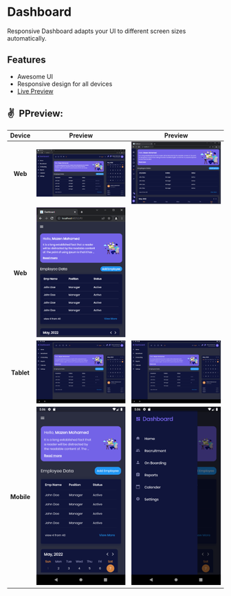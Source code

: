 # Dashboard

Responsive Dashboard adapts your UI to different screen sizes automatically. 

## Features

- Awesome UI
- Responsive design for all devices
- [Live Preview](https://mazen-mo7amed.github.io/host_dashboard/#/)


## ✌ PPreview:

|   Device   |                    Preview                    |                    Preview                    |
|:----------:|:---------------------------------------------:|:---------------------------------------------:|
|  **Web**   | <img src="screenshot\web1.png" title="web1"/> | <img src="screenshot\web2.png" title="web2"/> |
|  **Web**   | <img src="screenshot\web3.png" title="web3"/> |
| **Tablet** | <img src="screenshot/tab1.png" title="tab1"/> | <img src="screenshot/tab1.png" title="tab2"/> | 
| **Mobile** | <img src="screenshot/mob1.png" title="mob1"/> | <img src="screenshot\mob2.png" title="mob2"/> |                                                                  

